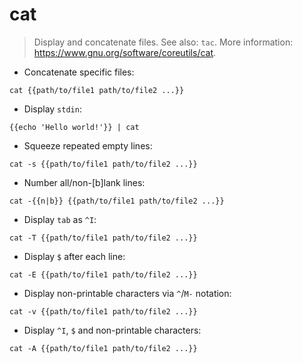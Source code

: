 # cat

> Display and concatenate files.
> See also: `tac`.
> More information: <https://www.gnu.org/software/coreutils/cat>.

- Concatenate specific files:

`cat {{path/to/file1 path/to/file2 ...}}`

- Display `stdin`:

`{{echo 'Hello world!'}} | cat`

- Squeeze repeated empty lines:

`cat -s {{path/to/file1 path/to/file2 ...}}`

- Number all/non-[b]lank lines:

`cat -{{n|b}} {{path/to/file1 path/to/file2 ...}}`

- Display `tab` as `^I`:

`cat -T {{path/to/file1 path/to/file2 ...}}`

- Display `$` after each line:

`cat -E {{path/to/file1 path/to/file2 ...}}`

- Display non-printable characters via `^`/`M-` notation:

`cat -v {{path/to/file1 path/to/file2 ...}}`

- Display `^I`, `$` and non-printable characters:

`cat -A {{path/to/file1 path/to/file2 ...}}`
